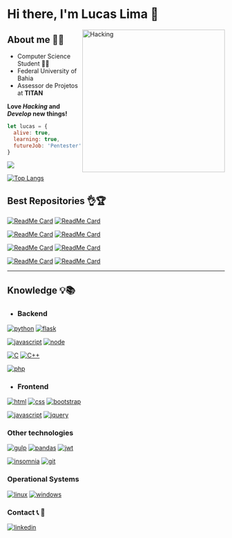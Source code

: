 # Hi there, I'm Lucas Lima 👋
<img align="right" src="https://i.pinimg.com/originals/eb/4a/13/eb4a13456f8a9e0c12c6ab1509488bbc.gif" width="330" title="Hacking">

## About me :ok_man:
  * Computer Science Student :man_technologist:
  * Federal University of Bahia
  * Assessor de Projetos at **TITAN**

**Love _Hacking_ and _Develop_ new things!**

```js
let lucas = {
  alive: true,
  learning: true,
  futureJob: 'Pentester'
}
```

<img src="https://github-readme-stats.vercel.app/api?username=lucaslima337&show_icons=true&theme=chartreuse-dark">

[![Top Langs](https://github-readme-stats.vercel.app/api/top-langs/?username=lucaslima337&theme=chartreuse-dark&langs_count=10)](https://github.com/LucasLima337)

## Best Repositories 👌🏆
[![ReadMe Card](https://github-readme-stats.vercel.app/api/pin/?username=lucaslima337&repo=Account_Manager&theme=great-gatsby)](https://github.com/LucasLima337/Account_Manager)
[![ReadMe Card](https://github-readme-stats.vercel.app/api/pin/?username=lucaslima337&repo=Bot_de_Musica_Discord&theme=great-gatsby)](https://github.com/LucasLima337/Bot_de_Musica_Discord)

[![ReadMe Card](https://github-readme-stats.vercel.app/api/pin/?username=lucaslima337&repo=PortScan&theme=great-gatsby)](https://github.com/LucasLima337/PortScan)
[![ReadMe Card](https://github-readme-stats.vercel.app/api/pin/?username=lucaslima337&repo=Subdomains_Scanner&theme=great-gatsby)](https://github.com/LucasLima337/Subdomains_Scanner)

[![ReadMe Card](https://github-readme-stats.vercel.app/api/pin/?username=lucaslima337&repo=Gerenciador_de_Repositorios_Git&theme=great-gatsby)](https://github.com/LucasLima337/Gerenciador_de_Repositorios_Git)
[![ReadMe Card](https://github-readme-stats.vercel.app/api/pin/?username=lucaslima337&repo=FlappyBird_Game&theme=great-gatsby)](https://github.com/LucasLima337/FlappyBird_Game)

[![ReadMe Card](https://github-readme-stats.vercel.app/api/pin/?username=lucaslima337&repo=Projeto_Galeria&theme=great-gatsby)](https://github.com/LucasLima337/Projeto_Galeria)
[![ReadMe Card](https://github-readme-stats.vercel.app/api/pin/?username=lucaslima337&repo=Jogo_da_Forca&theme=great-gatsby)](https://github.com/LucasLima337/Jogo_da_Forca)



---
## Knowledge 💡📚
* ### Backend

[![python](https://img.shields.io/static/v1?label=&message=Python&color=0033BE&style=flat&logo=Python)](https://github.com/LucasLima337)
[![flask](https://img.shields.io/static/v1?label=&message=Flask&color=000&style=flat&logo=flask)](https://github.com/LucasLima337)

[![javascript](https://img.shields.io/static/v1?label=&message=Javascript&color=8A8100&style=flat&logo=JavaScript)](https://github.com/LucasLima337)
[![node](https://img.shields.io/static/v1?label=&message=NodeJS&color=094B00&style=flat&logo=node.js)](https://github.com/LucasLima337)

[![C](https://img.shields.io/badge/-0E0E0F?&style=flat&logo=C)](https://github.com/LucasLima337)
[![C++](https://img.shields.io/badge/-C++-0E0E0F?style=flat&logo=C++)](https://github.com/LucasLima337)

[![php](https://img.shields.io/static/v1?label=&message=PHP&color=6a0db6&style=flat&logo=PHP)](https://github.com/LucasLima337)


* ### Frontend

[![html](https://img.shields.io/static/v1?label=&message=HTML&color=9B0A00&style=flat&logo=html5)](https://github.com/LucasLima337)
[![css](https://img.shields.io/static/v1?label=&message=CSS&color=1572B6&style=flat&logo=css3)](https://github.com/LucasLima337)
[![bootstrap](https://img.shields.io/static/v1?label=&message=Boostrap&color=9400D3&style=flat&logo=Bootstrap)](https://github.com/LucasLima337)

[![javascript](https://img.shields.io/static/v1?label=&message=Javascript&color=8A8100&style=flat&logo=JavaScript)](https://github.com/LucasLima337)
[![jquery](https://img.shields.io/static/v1?label=&message=jQuery&color=0769AD&style=flat&logo=jQuery)](https://github.com/LucasLima337)
### Other technologies



[![gulp](https://img.shields.io/static/v1?label=&message=Gulp&color=800000&style=flat&logo=gulp)](https://github.com/LucasLima337)
[![pandas](https://img.shields.io/static/v1?label=&message=Pandas&color=150458&style=flat&logo=pandas)](https://github.com/LucasLima337)
[![jwt](https://img.shields.io/static/v1?label=&message=JWT&color=000&style=flat&logo=JSON-Web-Tokens)](https://github.com/LucasLima337)

[![insomnia](https://img.shields.io/static/v1?label=&message=Insomnia&color=5849BE&style=flat&logo=Insomnia)](https://github.com/LucasLima337)
[![git](https://img.shields.io/static/v1?label=&message=Git&color=DB0000&style=flat&logo=git)](https://github.com/LucasLima337)

### Operational Systems
[![linux](https://img.shields.io/static/v1?label=&message=Linux&color=AF00AF&style=flat&logo=linux)](https://github.com/LucasLima337)
[![windows](https://img.shields.io/static/v1?label=&message=Windows&color=0078D6&style=flat&logo=windows)](https://github.com/LucasLima337)

### Contact :telephone_receiver: :iphone:
[![linkedin](https://img.shields.io/static/v1?label=&message=LinkedIn&color=0077B5&style=flat&logo=linkedin)](https://www.linkedin.com/in/lucaslima337/)
